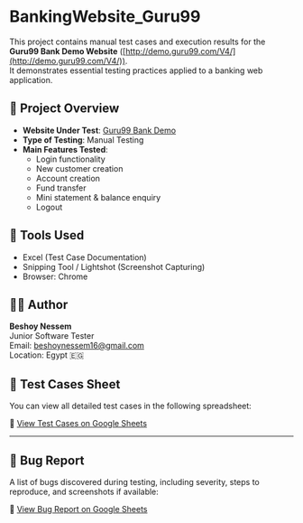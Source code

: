 # BankingWebsite_Guru99
This project contains manual test cases and execution results for the **Guru99 Bank Demo Website** ([http://demo.guru99.com/V4/](http://demo.guru99.com/V4/)).  
It demonstrates essential testing practices applied to a banking web application.

## 📝 Project Overview

- **Website Under Test**: [Guru99 Bank Demo](http://demo.guru99.com/V4/)
- **Type of Testing**: Manual Testing
- **Main Features Tested**:
  - Login functionality
  - New customer creation
  - Account creation
  - Fund transfer
  - Mini statement & balance enquiry
  - Logout

## 🔧 Tools Used

- Excel (Test Case Documentation)
- Snipping Tool / Lightshot (Screenshot Capturing)
- Browser: Chrome

## 🙋‍♂️ Author

**Beshoy Nessem**  
Junior Software Tester  
Email: beshoynessem16@gmail.com  
Location: Egypt 🇪🇬

## 📄 Test Cases Sheet

You can view all detailed test cases in the following spreadsheet:

🔗 [View Test Cases on Google Sheets](https://docs.google.com/spreadsheets/d/1fWySu_NMji46JJPXr8nU8DDQeheg5PTMjAwJw9YMRE0/edit?usp=sharing)

---

## 🐞 Bug Report

A list of bugs discovered during testing, including severity, steps to reproduce, and screenshots if available:

🔗 [View Bug Report on Google Sheets](https://docs.google.com/spreadsheets/d/1pcVRzGzOeWaLXZ27meWMZZD_Wpwlb7KRZqjWItQknzo/edit?usp=sharing)



